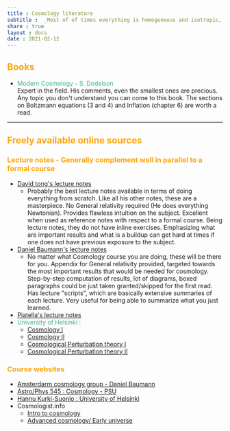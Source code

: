 ```yaml
---
title : Cosmology literature
subtitle :  _Most of of times everything is homogeneous and isotropic, until its not..._
share : true
layout : docs
date : 2021-02-12
---
```


## <span style="color:orange"> Books </span>

- <span style = "color:#3db18b"> Modern Cosmology - S. Dodelson</span> <br>Expert in the field. His comments, even the smallest ones are precious. Any topic you don't understand you can come to this book. The sections on Boltzmann equations (3 and 4) and Inflation (chapter 6) are worth a read.

<hr>

## <span style="color:orange">Freely available online sources</span>

### <span style="color:orange"> Lecture notes - Generally complement well in parallel to a formal course </span>

- [David tong's lecture notes ](http://www.damtp.cam.ac.uk/user/tong/cosmo.html) 
  - Probably the best lecture notes available in terms of doing everything from scratch. Like all his other notes, these are a masterpiece. No General relativity required (He does everything Newtonian).  Provides flawless intuition on the subject. Excellent when used as reference notes with respect to a formal course. Being lecture notes, they do not have inline exercises. Emphasizing what are important results and what is a buildup can get hard at times if one does not have previous exposure to the subject.
- [Daniel Baumann's lecture notes](http://cosmology.amsterdam/education/cosmology/)
  - No matter what Cosmology course you are doing, these will be there for you. Appendix for General relativity provided, targeted towards the most important results that would be needed for cosmology. Step-by-step computation of results, lot of diagrams, boxed paragraphs could be just taken granted/skipped for the first read. Has lecture "scripts", which are basically extensive summaries of each lecture. Very useful for being able to summarize what you just learned.
- [Piatella's lecture notes](https://arxiv.org/pdf/1803.00070.pdf)
- <span style = "color:#3db18b"> University of Helsinki : </span>
  - [Cosmology I](https://www.mv.helsinki.fi/home/hkurkisu/Cosm_I.pdf)
  - [Cosmology II](https://www.mv.helsinki.fi/home/hkurkisu/Cosm_II.pdf)
  - [Cosmological Perturbation theory I](https://www.mv.helsinki.fi/home/hkurkisu/CosPer.pdf)
  - [Cosmological Perturbation theory II](https://www.mv.helsinki.fi/home/hkurkisu/CosPer2.pdf)

### <span style="color:orange">Course websites</span>

- [Amsterdarm cosmology group - Daniel Baumann](http://cosmology.amsterdam/education/cosmology/)
- [Astro/Phys 545 : Cosmology - PSU](http://personal.psu.edu/duj13/ASTRO545/)
- [Hannu Kurki-Suonio : University of Helsinki](https://www.mv.helsinki.fi/home/hkurkisu/)
- Cosmologist.info
  - [Intro to cosmology](https://cosmologist.info/teaching/Cosmology/)
  - [Advanced cosmology/ Early universe](https://cosmologist.info/teaching/EU/)
